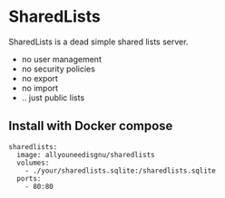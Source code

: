 # SharedLists

SharedLists is a dead simple shared lists server.

- no user management
- no security policies
- no export
- no import
- .. just public lists

## Install with Docker compose

```
sharedlists:
  image: allyouneedisgnu/sharedlists
  volumes:
    - ./your/sharedlists.sqlite:/sharedlists.sqlite
  ports:
    - 80:80
```
